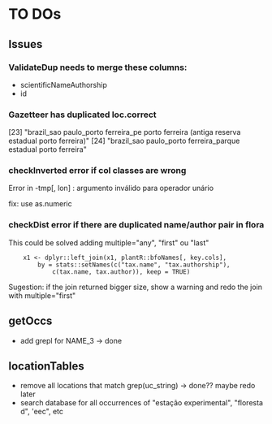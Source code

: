 # TO DOs

## Issues

### ValidateDup needs to merge these columns:

- scientificNameAuthorship
- id

### Gazetteer has duplicated loc.correct

[23] "brazil_sao paulo_porto ferreira_pe porto ferreira (antiga reserva estadual porto ferreira)"
[24] "brazil_sao paulo_porto ferreira_parque estadual porto ferreira"

### checkInverted error if col classes are wrong

Error in -tmp[, lon] : argumento inválido para operador unário

fix: use as.numeric

### checkDist error if there are duplicated name/author pair in flora

This could be solved adding multiple="any", "first" ou "last"

        x1 <- dplyr::left_join(x1, plantR::bfoNames[, key.cols],
            by = stats::setNames(c("tax.name", "tax.authorship"),
                c(tax.name, tax.author)), keep = TRUE)

Sugestion: if the join returned bigger size, show a warning and redo the join with multiple="first"

## getOccs

- add grepl for NAME_3 -> done

## locationTables

- remove all locations that match grep(uc_string) -> done?? maybe redo later
- search database for all occurrences of "estação experimental", "floresta d", 'eec", etc